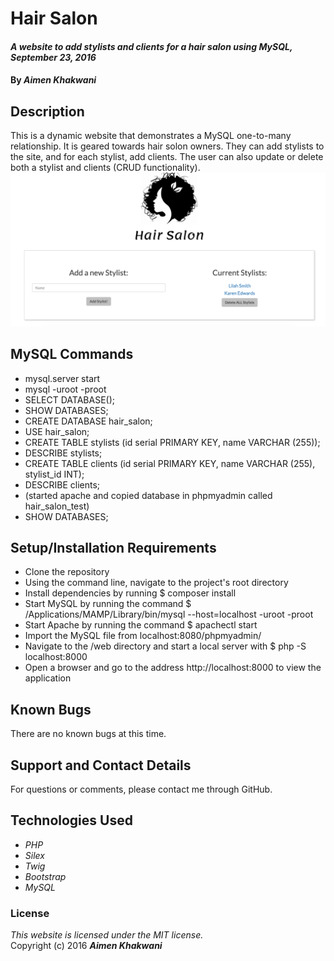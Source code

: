 # Hair Salon

#### _A website to add stylists and clients for a hair salon using MySQL, September 23, 2016_

#### By _**Aimen Khakwani**_

## Description

This is a dynamic website that demonstrates a MySQL one-to-many relationship. It is geared towards hair solon owners. They can add stylists to the site, and for each stylist, add clients. The user can also update or delete both a stylist and clients (CRUD functionality).  
<img src="/web/img/screenshot.png" alt="a screenshot of the website">

## MySQL Commands
* mysql.server start
* mysql -uroot -proot
* SELECT DATABASE();
* SHOW DATABASES;
* CREATE DATABASE hair_salon;
* USE hair_salon;
* CREATE TABLE stylists (id serial PRIMARY KEY, name VARCHAR (255));
* DESCRIBE stylists;
* CREATE TABLE clients (id serial PRIMARY KEY, name VARCHAR (255), stylist_id INT);
* DESCRIBE clients;
* (started apache and copied database in phpmyadmin called hair_salon_test)
* SHOW DATABASES;

## Setup/Installation Requirements

* Clone the repository
* Using the command line, navigate to the project's root directory
* Install dependencies by running $ composer install
* Start MySQL by running the command $ /Applications/MAMP/Library/bin/mysql --host=localhost -uroot -proot
* Start Apache by running the command $ apachectl start
* Import the MySQL file from localhost:8080/phpmyadmin/
* Navigate to the /web directory and start a local server with $ php -S localhost:8000
* Open a browser and go to the address http://localhost:8000 to view the application

## Known Bugs

There are no known bugs at this time.

## Support and Contact Details

For questions or comments, please contact me through GitHub.

## Technologies Used

* _PHP_
* _Silex_
* _Twig_
* _Bootstrap_
* _MySQL_

### License

*This website is licensed under the MIT license.*  
Copyright (c) 2016 **_Aimen Khakwani_**

